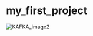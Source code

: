 # my_first_project


![KAFKA_image2](https://user-images.githubusercontent.com/66300308/189823096-14e460df-0d0f-47a4-8cf7-ff06d30ae28c.png)

